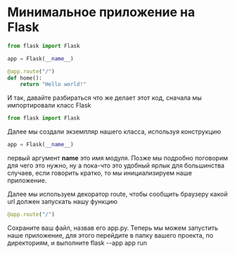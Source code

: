 # Минимальное приложение на Flask

```python
from flask import Flask

app = Flask(__name__)

@app.route("/")
def home():
    return "Hello world!"
```

И так, давайте разбираться что же делает этот код, сначала мы импортировали класс Flask
```python
from flask import Flask
```

Далее мы создали экземпляр нашего класса, используя конструкцию 
```python
app = Flask(__name__)
```

первый аргумент __name__ это имя модуля. Позже мы подробно поговорим для чего это нужно, ну а пока-что это удобный ярлык для большинства случаев, если говорить кратко, то мы инициализируем наше приложение.

Далее мы используем декоратор route, чтобы сообщить браузеру какой url должен запускать нашу функцию 

```python
@app.route("/")
```

Сохраните ваш файл, назвав его app.py. Теперь мы можем запустить наше приложение, для этого перейдите в папку вашего проекта, по директориям, и выполните flask --app app run